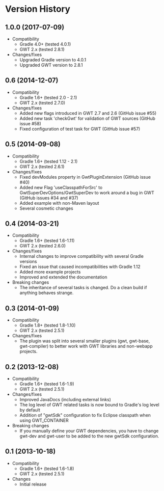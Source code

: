 # Version History

## 1.0.0 (2017-07-09)

* Compatibility
    * Gradle 4.0+ (tested 4.0.1)
    * GWT 2.x (tested 2.8.1)
* Changes/fixes
    * Upgraded Gradle version to 4.0.1
    * Upgraded GWT version to 2.8.1

## 0.6 (2014-12-07)

* Compatibility
    * Gradle 1.6+ (tested 2.0 - 2.1)
    * GWT 2.x (tested 2.7.0)
* Changes/fixes
    * Added new flags introduced in GWT 2.7 and 2.6 (GitHub issue #55)
    * Added new task 'checkGwt' for validation of GWT sources (GitHub issue #58)
    * Fixed configuration of test task for GWT (GitHub issue #57)

## 0.5 (2014-09-08)

* Compatibility
    * Gradle 1.6+ (tested 1.12 - 2.1)
    * GWT 2.x (tested 2.6.1)
* Changes/fixes
    * Fixed devModules property in GwtPluginExtension (GitHub issue #40)
    * Added new Flag 'useClasspathForSrc' to GwtSuperDevOptions/GwtSuperDev to work around a bug in GWT (GitHub issues #34 and #37)
    * Added example with non-Maven layout
    * Several cosmetic changes

## 0.4 (2014-03-21)

* Compatibility
    * Gradle 1.6+ (tested 1.6-1.11)
    * GWT 2.x (tested 2.6.0)
* Changes/fixes
    * Internal changes to improve compatibility with several Gradle versions
    * Fixed an issue that caused incompatibilities with Gradle 1.12
    * Added more example projects
    * Improved and extended the documentation
* Breaking changes
    * The inheritance of several tasks is changed. Do a clean build if anything behaves strange.

## 0.3 (2014-01-09)

* Compatibility
    * Gradle 1.8+ (tested 1.8-1.10)
    * GWT 2.x (tested 2.5.1)
* Changes/fixes
    * The plugin was split into several smaller plugins (gwt, gwt-base, gwt-compiler) to better work with GWT libraries and non-webapp projects.

## 0.2 (2013-12-08)

* Compatibility
    * Gradle 1.6+ (tested 1.6-1.9)
    * GWT 2.x (tested 2.5.1)
* Changes/fixes
    * Improved JavaDocs (including external links)
    * The log level of GWT related tasks is now bound to Gradle's log level by default
    * Addition of "gwtSdk" configuration to fix Eclipse classpath when using GWT_CONTAINER
* Breaking changes
    * If you manually define your GWT dependencies, you have to change gwt-dev and gwt-user to be added to the new gwtSdk configuration.

## 0.1 (2013-10-18)

* Compatibility
    * Gradle 1.6+ (tested 1.6-1.8)
    * GWT 2.x (tested 2.5.1)
* Changes
    * Initial release
